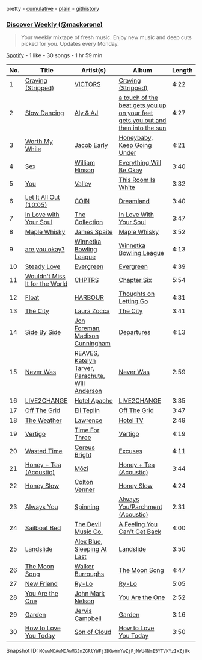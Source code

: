 pretty - [cumulative](/playlists/cumulative/37i9dQZEVXcRuMXvgjbNNg.md) - [plain](/playlists/plain/37i9dQZEVXcRuMXvgjbNNg) - [githistory](https://github.githistory.xyz/mackorone/spotify-playlist-archive/blob/main/playlists/plain/37i9dQZEVXcRuMXvgjbNNg)

### [Discover Weekly \(@mackorone\)](https://open.spotify.com/playlist/37i9dQZEVXcRuMXvgjbNNg)

> Your weekly mixtape of fresh music\. Enjoy new music and deep cuts picked for you\. Updates every Monday.

[Spotify](https://open.spotify.com/user/spotify) - 1 like - 30 songs - 1 hr 59 min

| No. | Title | Artist(s) | Album | Length |
|---|---|---|---|---|
| 1 | [Craving \(Stripped\)](https://open.spotify.com/track/6ufcaIUOfJihBMXB0l9LXA) | [VICTORS](https://open.spotify.com/artist/163g9TCjTPJMjem8Iwv6iN) | [Craving \(Stripped\)](https://open.spotify.com/album/5fqZptYHXQEzePGPIDdspK) | 4:22 |
| 2 | [Slow Dancing](https://open.spotify.com/track/6EXCQbPhpBf5RTQZ4F1raZ) | [Aly & AJ](https://open.spotify.com/artist/5wugb0kaq0J6nyQ5Xgd17i) | [a touch of the beat gets you up on your feet gets you out and then into the sun](https://open.spotify.com/album/00NPJAyth7IDd3jgZDCMdT) | 4:27 |
| 3 | [Worth My While](https://open.spotify.com/track/7gHJAee8FZay1EuyaGUVD8) | [Jacob Early](https://open.spotify.com/artist/4ZRoHLChnxEklto4lzqxk7) | [Honeybaby, Keep Going Under](https://open.spotify.com/album/7AQlF8kSfa5JaxxT4usqmi) | 4:21 |
| 4 | [Sex](https://open.spotify.com/track/5f009XeUzgsIIuezEMwtPF) | [William Hinson](https://open.spotify.com/artist/4C0zxh9wNFnmp5dCHtkrTr) | [Everything Will Be Okay](https://open.spotify.com/album/1JegYsYupcn0BRjV5pwI1o) | 3:40 |
| 5 | [You](https://open.spotify.com/track/1hqA8JizCxRFHrxqfehEVU) | [Valley](https://open.spotify.com/artist/7blXVKBSxdFZsIqlhdViKc) | [This Room Is White](https://open.spotify.com/album/5nnTXPFAg0Ckm8ZuRxfBIw) | 3:32 |
| 6 | [Let It All Out \(10:05\)](https://open.spotify.com/track/2sZshBZSvPOowVuzmhFx4c) | [COIN](https://open.spotify.com/artist/0ZxZlO7oWCSYMXhehpyMvE) | [Dreamland](https://open.spotify.com/album/1zXLcR0hdNeg8YajPkNCqB) | 3:40 |
| 7 | [In Love with Your Soul](https://open.spotify.com/track/4nbzZPFztYmz4E1NLa96Be) | [The Collection](https://open.spotify.com/artist/3sva1UjOJOx6cGISZOpItl) | [In Love With Your Soul](https://open.spotify.com/album/14Vzw2mRWTY5UWlVSjyMGf) | 3:47 |
| 8 | [Maple Whisky](https://open.spotify.com/track/64DZ2i9qbyUpjuh67hOU5t) | [James Spaite](https://open.spotify.com/artist/3u50TPoLvMBXNT1KrLa3iT) | [Maple Whisky](https://open.spotify.com/album/6QGc10FIyQ7pnezpfsuJ0Y) | 3:52 |
| 9 | [are you okay?](https://open.spotify.com/track/7nXfaLpel3ilrP4cavlfi1) | [Winnetka Bowling League](https://open.spotify.com/artist/4ug3P1K8BaCdJXROrqHqhu) | [Winnetka Bowling League](https://open.spotify.com/album/4tqrJS2IlHBXKMLLb6lx8T) | 4:13 |
| 10 | [Steady Love](https://open.spotify.com/track/1edyR651JIWLDCN0G75t3n) | [Evergreen](https://open.spotify.com/artist/1LEZ2w7TG8q9UsihNxgizY) | [Evergreen](https://open.spotify.com/album/2JwZ3xQaS1c7gPqJxMg3a5) | 4:39 |
| 11 | [Wouldn't Miss It for the World](https://open.spotify.com/track/5CoGcUBv45jBq5lYbrqDxR) | [CHPTRS](https://open.spotify.com/artist/3BWtALtalPxptLllZwZ4QI) | [Chapter Six](https://open.spotify.com/album/3iGkb3UF4WpHQz1sK2EBTi) | 5:54 |
| 12 | [Float](https://open.spotify.com/track/3Rg5r1w6B7ZXEhd5elZ7Np) | [HARBOUR](https://open.spotify.com/artist/58bPSgeKpyyFlJ9LatULIO) | [Thoughts on Letting Go](https://open.spotify.com/album/1FNraVqmo20A7u9b1Y7FcF) | 4:31 |
| 13 | [The City](https://open.spotify.com/track/58gvTZSWei1plTDPQIqXfD) | [Laura Zocca](https://open.spotify.com/artist/43sKBGtNLR3Ovs81KWzQg7) | [The City](https://open.spotify.com/album/1XbD968N9Kh3NsAG5sDYMS) | 3:41 |
| 14 | [Side By Side](https://open.spotify.com/track/2BtUkMC928pz4Yqz27ZQo9) | [Jon Foreman](https://open.spotify.com/artist/5D3h9ZoobhetjXw3dKhcaq), [Madison Cunningham](https://open.spotify.com/artist/3h9TfIgwhovQELlP2jj4xL) | [Departures](https://open.spotify.com/album/6XjPtcU79xRGRXvCx3Owlj) | 4:13 |
| 15 | [Never Was](https://open.spotify.com/track/3DyG2I0SIMRKY23KfYfPfV) | [REAVES](https://open.spotify.com/artist/5QLFLaoAQdcYkAt9HokA0V), [Katelyn Tarver](https://open.spotify.com/artist/6i8Tae6takoQos2JZ4vdRn), [Parachute](https://open.spotify.com/artist/2PCUhxD40qlMqsKHjTZD2e), [Will Anderson](https://open.spotify.com/artist/3jASw3YQHarl90fZWNyCdn) | [Never Was](https://open.spotify.com/album/2CG62jM8P1MAhHk8TbJjGT) | 2:59 |
| 16 | [LIVE2CHANGE](https://open.spotify.com/track/6CzcMBQY9DBWFU8O1txod0) | [Hotel Apache](https://open.spotify.com/artist/2zKbqRqx22axcZA2mUw71Y) | [LIVE2CHANGE](https://open.spotify.com/album/4D7geuPfcL265ienWJ5eqT) | 3:35 |
| 17 | [Off The Grid](https://open.spotify.com/track/5sPsbnIZco5KRXDwrZXGmu) | [Eli Teplin](https://open.spotify.com/artist/0WcAIG4jcHAwMBbCgk63F4) | [Off The Grid](https://open.spotify.com/album/5t2LTyXqdarM5Yrq2Niqvh) | 3:47 |
| 18 | [The Weather](https://open.spotify.com/track/6bTCAppl3ahMD79EE40Jhx) | [Lawrence](https://open.spotify.com/artist/5rwUYLyUq8gBsVaOUcUxpE) | [Hotel TV](https://open.spotify.com/album/1U3ORbSHYUQLGYBzyEveMZ) | 2:49 |
| 19 | [Vertigo](https://open.spotify.com/track/63JsZ9vke7gIZrH5xm7XJJ) | [Time For Three](https://open.spotify.com/artist/5GK2hLwkSIVQSaQMTAmLbk) | [Vertigo](https://open.spotify.com/album/5XxWjn3pQ0lKUeZi1eiDNo) | 4:19 |
| 20 | [Wasted Time](https://open.spotify.com/track/27Zq86xQC7F8HekC5gHXsg) | [Cereus Bright](https://open.spotify.com/artist/3zt4I5TLIb0Z9RigaiHe5G) | [Excuses](https://open.spotify.com/album/1SkyQQYMVEndQV77xPhYFH) | 4:11 |
| 21 | [Honey + Tea \(Acoustic\)](https://open.spotify.com/track/6wHkQU8FSd3Gc6JtgJOD96) | [Mōzi](https://open.spotify.com/artist/5w603RhGuKjuDtIlkQt3E4) | [Honey + Tea \(Acoustic\)](https://open.spotify.com/album/2FRQcAUBgCjQVUoZ8OuEOw) | 3:44 |
| 22 | [Honey Slow](https://open.spotify.com/track/4QXdNZoipPgE2UcfXjiy7L) | [Colton Venner](https://open.spotify.com/artist/2j8Sh4ZxKM8iqE55xUoR1L) | [Honey Slow](https://open.spotify.com/album/52D2PPo9KYufa4ZIoC2i5d) | 4:24 |
| 23 | [Always You](https://open.spotify.com/track/5QYC4Cnb0fMxwasrOcdyd4) | [Spinning](https://open.spotify.com/artist/6IspENBNKAvxb47b8dMPJc) | [Always You/Parchment \(Acoustic\)](https://open.spotify.com/album/7F8gHG485lvSgNESdIC3L9) | 2:31 |
| 24 | [Sailboat Bed](https://open.spotify.com/track/505efRxrEceMhycjn1BWcC) | [The Devil Music Co.](https://open.spotify.com/artist/47X9AuO8xyIpr0n141v1lJ) | [A Feeling You Can't Get Back](https://open.spotify.com/album/51X7NsvH0GKvFWOjslVVmN) | 4:00 |
| 25 | [Landslide](https://open.spotify.com/track/7HcL77rOWKgWr6Vq3ViLKf) | [Alex Blue](https://open.spotify.com/artist/4zbxWen6qKPZKHl82lXIVj), [Sleeping At Last](https://open.spotify.com/artist/0MeLMJJcouYXCymQSHPn8g) | [Landslide](https://open.spotify.com/album/437nFWJMDsRlW6MkRq8r75) | 3:50 |
| 26 | [The Moon Song](https://open.spotify.com/track/0PjfFGGmQtlypD5LL4iv3m) | [Walker Burroughs](https://open.spotify.com/artist/3IbC67wKy65bRFv0htSIxQ) | [The Moon Song](https://open.spotify.com/album/2xzSdHc10NA0MlFDXgGr0p) | 4:47 |
| 27 | [New Friend](https://open.spotify.com/track/7jOYau92YXPhJQTAfEcWuc) | [Ry\-Lo](https://open.spotify.com/artist/1V70bPTzUUx02B6HQNx1QQ) | [Ry\-Lo](https://open.spotify.com/album/6x2TFlftKysfMHkwvUoddq) | 5:05 |
| 28 | [You Are the One](https://open.spotify.com/track/69wjkUQ8FAdEbmLYZ8DJIW) | [John Mark Nelson](https://open.spotify.com/artist/7JhOzFlNJjcRrFan1wlwYB) | [You Are the One](https://open.spotify.com/album/63aMzpH5aPYx4ylWJ8Dk5F) | 2:52 |
| 29 | [Garden](https://open.spotify.com/track/18RAcbwi6NAeHbeFaufyAE) | [Jervis Campbell](https://open.spotify.com/artist/31Bh5G3Q9JzwqPpHDLIQtW) | [Garden](https://open.spotify.com/album/4JjEdlwyFfpEhD7U4qupC1) | 3:16 |
| 30 | [How to Love You Today](https://open.spotify.com/track/6GZFJN0rnZa2O3a8KYtLdf) | [Son of Cloud](https://open.spotify.com/artist/69RE9ShE2DzjxATDQjnii4) | [How to Love You Today](https://open.spotify.com/album/1dW8aA3HIFKyi7NLKMVOHM) | 3:50 |

Snapshot ID: `MCwwMDAwMDAwMGJmZGRlYWFjZDQwYmYwZjFjMWU4NmI5YTVkYzIxZjUx`
